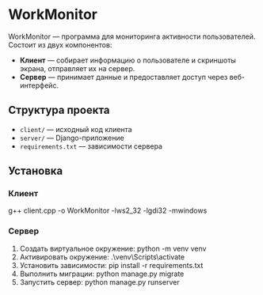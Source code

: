 # WorkMonitor

WorkMonitor — программа для мониторинга активности пользователей. Состоит из двух компонентов:

- **Клиент** — собирает информацию о пользователе и скриншоты экрана, отправляет их на сервер.
- **Сервер** — принимает данные и предоставляет доступ через веб-интерфейс.



## Структура проекта

- `client/` — исходный код клиента
- `server/` — Django-приложение
- `requirements.txt` — зависимости сервера

## Установка

### Клиент

g++ client.cpp -o WorkMonitor -lws2_32 -lgdi32 -mwindows

### Сервер

1. Создать виртуальное окружение:
python -m venv venv
2. Активировать окружение:
.\venv\Scripts\activate
3. Установить зависимости:
pip install -r requirements.txt
4. Выполнить миграции:
python manage.py migrate
5. Запустить сервер:
python manage.py runserver




